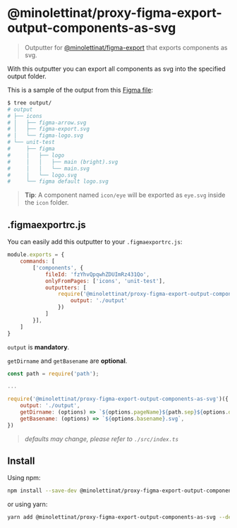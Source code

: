 # @minolettinat/proxy-figma-export-output-components-as-svg

> Outputter for [@minolettinat/figma-export](https://github.com/marcomontalbano/figma-export) that exports components as svg.

With this outputter you can export all components as svg into the specified output folder.

This is a sample of the output from this [Figma file](https://www.figma.com/file/fzYhvQpqwhZDUImRz431Qo):

```sh
$ tree output/
# output
# ├── icons
# │   ├── figma-arrow.svg
# │   ├── figma-export.svg
# │   └── figma-logo.svg
# └── unit-test
#     ├── figma
#     │   ├── logo
#     │   │   ├── main (bright).svg
#     │   │   └── main.svg
#     │   └── logo.svg
#     └── figma default logo.svg
```

> **Tip**: A component named `icon/eye` will be exported as `eye.svg` inside the `icon` folder.

## .figmaexportrc.js

You can easily add this outputter to your `.figmaexportrc.js`:

```js
module.exports = {
    commands: [
        ['components', {
            fileId: 'fzYhvQpqwhZDUImRz431Qo',
            onlyFromPages: ['icons', 'unit-test'],
            outputters: [
                require('@minolettinat/proxy-figma-export-output-components-as-svg')({
                    output: './output'
                })
            ]
        }],
    ]
}
```

`output` is **mandatory**.

`getDirname` and `getBasename` are **optional**.

```js
const path = require('path');

...

require('@minolettinat/proxy-figma-export-output-components-as-svg')({
    output: './output',
    getDirname: (options) => `${options.pageName}${path.sep}${options.dirname}`,
    getBasename: (options) => `${options.basename}.svg`,
})
```

> *defaults may change, please refer to `./src/index.ts`*

## Install

Using npm:

```sh
npm install --save-dev @minolettinat/proxy-figma-export-output-components-as-svg
```

or using yarn:

```sh
yarn add @minolettinat/proxy-figma-export-output-components-as-svg --dev
```
